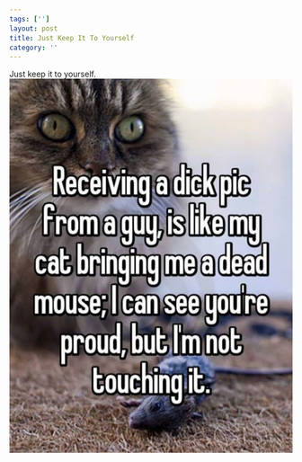 ```yaml
---
tags: ['']
layout: post
title: Just Keep It To Yourself
category: ''
---
```

Just keep it to yourself.
![Just keep it to yourself.](/uploads/2015-11-10-just-keep-it-to-yourself.jpg)

